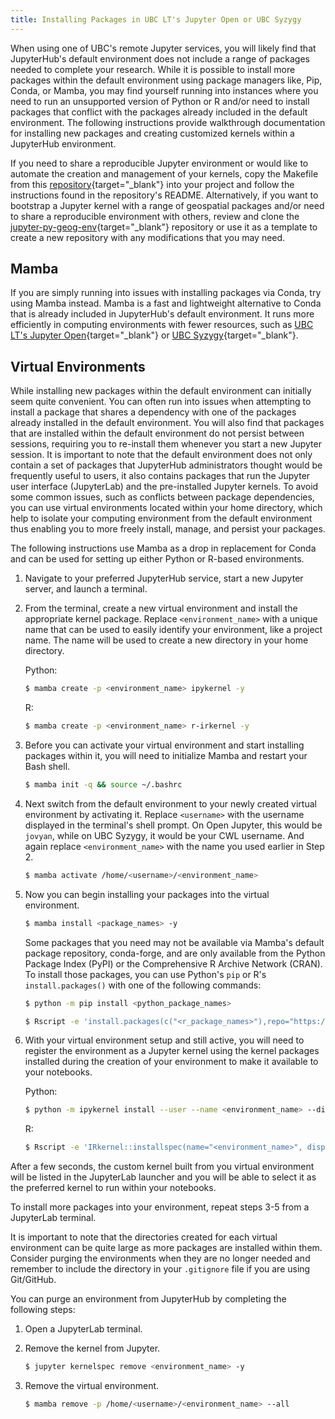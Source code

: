 ```yaml
---
title: Installing Packages in UBC LT's Jupyter Open or UBC Syzygy
---
```


When using one of UBC's remote Jupyter services, you will likely find that
JupyterHub's default environment does not include a range of packages needed to
complete your research. While it is possible to install more packages within the
default environment using package managers like, Pip, Conda, or Mamba, you may
find yourself running into instances where you need to run an unsupported
version of Python or R and/or need to install packages that conflict with the
packages already included in the default environment. The following instructions
provide walkthrough documentation for installing new packages and creating
customized kernels within a JupyterHub environment.

If you need to share a reproducible Jupyter environment or would like to
automate the creation and management of your kernels, copy the Makefile from
this
[repository](https://github.com/UBC-Geography/jupyter-makefile){target="\_blank"}
into your project and follow the instructions found in the repository's README.
Alternatively, if you want to bootstrap a Jupyter kernel with a range of
geospatial packages and/or need to share a reproducible environment with others,
review and clone the
[jupyter-py-geog-env](https://github.com/UBC-Geography/jupyter-py-geog-env){target="\_blank"}
repository or use it as a template to create a new repository with any
modifications that you may need.

## Mamba

If you are simply running into issues with installing packages via Conda, try
using Mamba instead. Mamba is a fast and lightweight alternative to Conda that
is already included in JupyterHub's default environment. It runs more
efficiently in computing environments with fewer resources, such as
[UBC LT's Jupyter Open](https://open.jupyter.ubc.ca/){target="\_blank"} or
[UBC Syzygy](https://ubc.syzygy.ca/){target="\_blank"}.

## Virtual Environments

While installing new packages within the default environment can initially seem
quite convenient. You can often run into issues when attempting to install a
package that shares a dependency with one of the packages already installed in
the default environment. You will also find that packages that are installed
within the default environment do not persist between sessions, requiring you to
re-install them whenever you start a new Jupyter session. It is important to
note that the default environment does not only contain a set of packages that
JupyterHub administrators thought would be frequently useful to users, it also
contains packages that run the Jupyter user interface (JupyterLab) and the
pre-installed Jupyter kernels. To avoid some common issues, such as conflicts
between package dependencies, you can use virtual environments located within
your home directory, which help to isolate your computing environment from the
default environment thus enabling you to more freely install, manage, and
persist your packages.

The following instructions use Mamba as a drop in replacement for Conda and can
be used for setting up either Python or R-based environments.

1.  Navigate to your preferred JupyterHub service, start a new Jupyter server,
    and launch a terminal.

2.  From the terminal, create a new virtual environment and install the
    appropriate kernel package. Replace `<environment_name>` with a unique name
    that can be used to easily identify your environment, like a project name.
    The name will be used to create a new directory in your home directory.

    Python:

    ```bash
    $ mamba create -p <environment_name> ipykernel -y
    ```

    R:

    ```bash
    $ mamba create -p <environment_name> r-irkernel -y
    ```

3.  Before you can activate your virtual environment and start installing
    packages within it, you will need to initialize Mamba and restart your Bash
    shell.

    ```bash
    $ mamba init -q && source ~/.bashrc
    ```

4.  Next switch from the default environment to your newly created virtual
    environment by activating it. Replace `<username>` with the username
    displayed in the terminal's shell prompt. On Open Jupyter, this would be
    `jovyan`, while on UBC Syzygy, it would be your CWL username. And again
    replace `<environment_name>` with the name you used earlier in Step 2.

    ```bash
    $ mamba activate /home/<username>/<environment_name>
    ```

5.  Now you can begin installing your packages into the virtual environment.

    ```bash
    $ mamba install <package_names> -y
    ```

    Some packages that you need may not be available via Mamba's default package
    repository, conda-forge, and are only available from the Python Package
    Index (PyPI) or the Comprehensive R Archive Network (CRAN). To install those
    packages, you can use Python's `pip` or R's `install.packages()` with one of
    the following commands:

    ```bash
    $ python -m pip install <python_package_names>
    ```

    ```bash
    $ Rscript -e 'install.packages(c("<r_package_names>"),repo="https://mirror.rcg.sfu.ca/mirror/CRAN/",quiet=TRUE)'`
    ```

6.  With your virtual environment setup and still active, you will need to
    register the environment as a Jupyter kernel using the kernel packages
    installed during the creation of your environment to make it available to
    your notebooks.

    Python:

    ```bash
    $ python -m ipykernel install --user --name <environment_name> --display-name "Python (<environment_name>)"
    ```

    R:

    ```bash
    $ Rscript -e 'IRkernel::installspec(name="<environment_name>", displayname="R (<environment_name>)")'`
    ```

After a few seconds, the custom kernel built from you virtual environment will
be listed in the JupyterLab launcher and you will be able to select it as the
preferred kernel to run within your notebooks.

To install more packages into your environment, repeat steps 3-5 from a
JupyterLab terminal.

It is important to note that the directories created for each virtual
environment can be quite large as more packages are installed within them.
Consider purging the environments when they are no longer needed and remember to
include the directory in your `.gitignore` file if you are using Git/GitHub.

You can purge an environment from JupyterHub by completing the following steps:

1. Open a JupyterLab terminal.

2. Remove the kernel from Jupyter.

   ```bash
   $ jupyter kernelspec remove <environment_name> -y
   ```

3. Remove the virtual environment.

   ```bash
   $ mamba remove -p /home/<username>/<environment_name> --all
   ```
